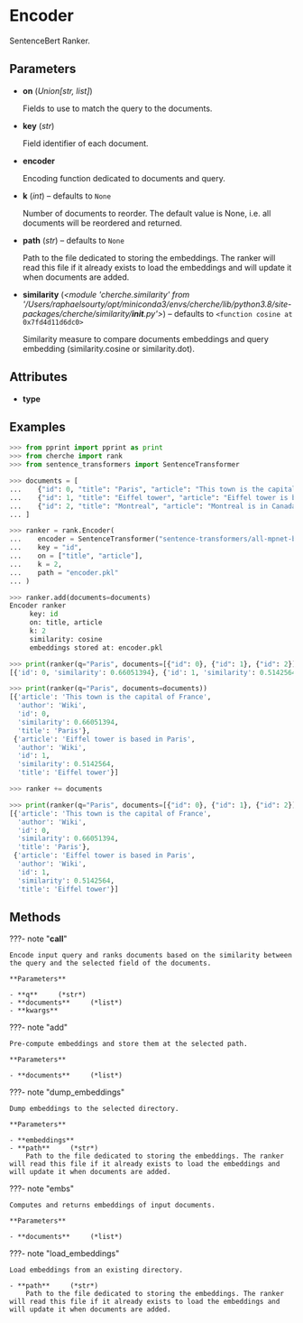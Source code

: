 # Encoder

SentenceBert Ranker.



## Parameters

- **on** (*Union[str, list]*)

    Fields to use to match the query to the documents.

- **key** (*str*)

    Field identifier of each document.

- **encoder**

    Encoding function dedicated to documents and query.

- **k** (*int*) – defaults to `None`

    Number of documents to reorder. The default value is None, i.e. all documents will be reordered and returned.

- **path** (*str*) – defaults to `None`

    Path to the file dedicated to storing the embeddings. The ranker will read this file if it already exists to load the embeddings and will update it when documents are added.

- **similarity** (*<module 'cherche.similarity' from '/Users/raphaelsourty/opt/miniconda3/envs/cherche/lib/python3.8/site-packages/cherche/similarity/__init__.py'>*) – defaults to `<function cosine at 0x7fd4d11d6dc0>`

    Similarity measure to compare documents embeddings and query embedding (similarity.cosine or similarity.dot).


## Attributes

- **type**


## Examples

```python
>>> from pprint import pprint as print
>>> from cherche import rank
>>> from sentence_transformers import SentenceTransformer

>>> documents = [
...    {"id": 0, "title": "Paris", "article": "This town is the capital of France", "author": "Wiki"},
...    {"id": 1, "title": "Eiffel tower", "article": "Eiffel tower is based in Paris", "author": "Wiki"},
...    {"id": 2, "title": "Montreal", "article": "Montreal is in Canada.", "author": "Wiki"},
... ]

>>> ranker = rank.Encoder(
...    encoder = SentenceTransformer("sentence-transformers/all-mpnet-base-v2").encode,
...    key = "id",
...    on = ["title", "article"],
...    k = 2,
...    path = "encoder.pkl"
... )

>>> ranker.add(documents=documents)
Encoder ranker
     key: id
     on: title, article
     k: 2
     similarity: cosine
     embeddings stored at: encoder.pkl

>>> print(ranker(q="Paris", documents=[{"id": 0}, {"id": 1}, {"id": 2}]))
[{'id': 0, 'similarity': 0.66051394}, {'id': 1, 'similarity': 0.5142564}]

>>> print(ranker(q="Paris", documents=documents))
[{'article': 'This town is the capital of France',
  'author': 'Wiki',
  'id': 0,
  'similarity': 0.66051394,
  'title': 'Paris'},
 {'article': 'Eiffel tower is based in Paris',
  'author': 'Wiki',
  'id': 1,
  'similarity': 0.5142564,
  'title': 'Eiffel tower'}]

>>> ranker += documents

>>> print(ranker(q="Paris", documents=[{"id": 0}, {"id": 1}, {"id": 2}]))
[{'article': 'This town is the capital of France',
  'author': 'Wiki',
  'id': 0,
  'similarity': 0.66051394,
  'title': 'Paris'},
 {'article': 'Eiffel tower is based in Paris',
  'author': 'Wiki',
  'id': 1,
  'similarity': 0.5142564,
  'title': 'Eiffel tower'}]
```

## Methods

???- note "__call__"

    Encode input query and ranks documents based on the similarity between the query and the selected field of the documents.

    **Parameters**

    - **q**     (*str*)    
    - **documents**     (*list*)    
    - **kwargs**    
    
???- note "add"

    Pre-compute embeddings and store them at the selected path.

    **Parameters**

    - **documents**     (*list*)    
    
???- note "dump_embeddings"

    Dump embeddings to the selected directory.

    **Parameters**

    - **embeddings**    
    - **path**     (*str*)    
        Path to the file dedicated to storing the embeddings. The ranker will read this file if it already exists to load the embeddings and will update it when documents are added.
    
???- note "embs"

    Computes and returns embeddings of input documents.

    **Parameters**

    - **documents**     (*list*)    
    
???- note "load_embeddings"

    Load embeddings from an existing directory.

    - **path**     (*str*)    
        Path to the file dedicated to storing the embeddings. The ranker will read this file if it already exists to load the embeddings and will update it when documents are added.
    
